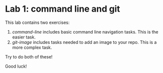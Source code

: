 # Lab 1: command line and git

This lab contains two exercises:

1. _command-line_ includes basic command line navigation tasks.  This
   is the easier task.
2. _git-image_ includes tasks needed to add an image to your repo.
   This is a more complex task.

Try to do both of these!

Good luck!
